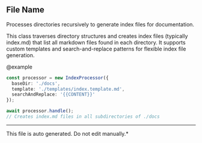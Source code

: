 ## File Name


 Processes directories recursively to generate index files for documentation.

 This class traverses directory structures and creates index files (typically index.md)
 that list all markdown files found in each directory. It supports custom templates
 and search-and-replace patterns for flexible index file generation.

 @example
 ```typescript
 const processor = new IndexProcessor({
   baseDir: './docs',
   template: './templates/index.template.md',
   searchAndReplace: '{{CONTENT}}'
 });

 await processor.handle();
 // Creates index.md files in all subdirectories of ./docs
 ```
 

---

This file is auto generated. Do not edit manually.*
